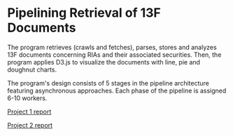 # Pipelining Retrieval of 13F Documents

The program retrieves (crawls and fetches), parses, stores and analyzes 13F documents concerning RIAs and their associated securities. Then, the program applies D3.js to visualize the documents with line, pie and doughnut charts.

The program's design consists of 5 stages in the pipeline architecture featuring asynchronous approaches. Each phase of the pipeline is assigned 6-10 workers.

[Project 1 report](https://github.com/marxshen/Pipelining-Retrieval-of-13F-Documents/blob/main/P1/report.txt)

[Project 2 report](https://github.com/marxshen/Pipelining-Retrieval-of-13F-Documents/blob/main/P2/report.txt)

